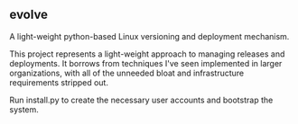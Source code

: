 evolve
------

A light-weight python-based Linux versioning and deployment mechanism.

This project represents a light-weight approach to managing releases and deployments. It borrows from techniques I've seen implemented in larger organizations, with all of the unneeded bloat and infrastructure requirements stripped out. 

Run install.py to create the necessary user accounts and bootstrap the system.
